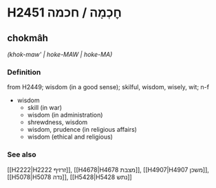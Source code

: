 # H2451 חׇכְמָה / חכמה

## chokmâh

_(khok-maw' | hoke-MAW | hoke-MA)_

### Definition

from H2449; wisdom (in a good sense); skilful, wisdom, wisely, wit; n-f

- wisdom
  - skill (in war)
  - wisdom (in administration)
  - shrewdness, wisdom
  - wisdom, prudence (in religious affairs)
  - wisdom (ethical and religious)

### See also

[[H2222|H2222 זרזיף]], [[H4678|H4678 מצבת]], [[H4907|H4907 משכן]], [[H5078|H5078 נדה]], [[H5428|H5428 נתש]]
